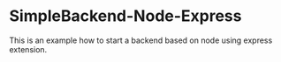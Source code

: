 # SimpleBackend-Node-Express
This is an example how to start a backend based on node using express extension.
